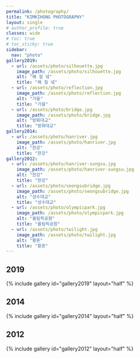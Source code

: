 ```yaml
---
permalink: /photography/
title: "KIMKIHONG PHOTOGRAPHY"
layout: single
# author_profile: true
classes: wide
# toc: true
# toc_sticky: true
sidebar:
  nav: "photo"
gallery2019:
  - url: /assets/photo/silhouette.jpg
    image_path: /assets/photo/silhouette.jpg
    alt: "해 질 녘"
    title: "해 질 녘"
  - url: /assets/photo/reflection.jpg
    image_path: /assets/photo/reflection.jpg
    alt: "가을"
    title: "가을"
  - url: /assets/photo/bridge.jpg
    image_path: /assets/photo/bridge.jpg
    alt: "방화대교"
    title: "방화대교"
gallery2014:
  - url: /assets/photo/hanriver.jpg
    image_path: /assets/photo/hanriver.jpg
    alt: "한강"
    title: "한강"
gallery2012:
  - url: /assets/photo/hanriver-sungsu.jpg
    image_path: /assets/photo/hanriver-sungsu.jpg
    alt: "한강"
    title: "한강"
  - url: /assets/photo/seongsubridge.jpg
    image_path: /assets/photo/seongsubridge.jpg
    alt: "성수대교"
    title: "성수대교"
  - url: /assets/photo/olympicpark.jpg
    image_path: /assets/photo/olympicpark.jpg
    alt: "올림픽공원"
    title: "올림픽공원"
  - url: /assets/photo/twilight.jpg
    image_path: /assets/photo/twilight.jpg
    alt: "황혼"
    title: "황혼"
---
```


<h2 id="2019">2019</h2>

{% include gallery id="gallery2019" layout="half" %}

<h2 id="2014">2014</h2>

{% include gallery id="gallery2014" layout="half" %}

<h2 id="2012">2012</h2>

{% include gallery id="gallery2012" layout="half" %}
